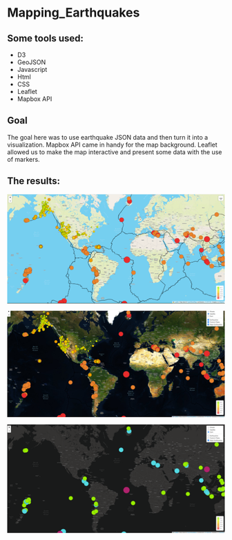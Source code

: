 # Mapping_Earthquakes

## Some tools used:
- D3
- GeoJSON
- Javascript
- Html
- CSS
- Leaflet
- Mapbox API

## Goal
The goal here was to use earthquake JSON data and then turn it into a visualization. Mapbox API came in handy for the map background. Leaflet allowed us to make the map interactive and present some data with the use of markers.

## The results:

![](https://github.com/Aceofhearts1/Mapping_Earthquakes/blob/main/images/mapView.png)

![](https://github.com/Aceofhearts1/Mapping_Earthquakes/blob/main/images/mapView2.png)

![](https://github.com/Aceofhearts1/Mapping_Earthquakes/blob/main/images/mapView3.png)

